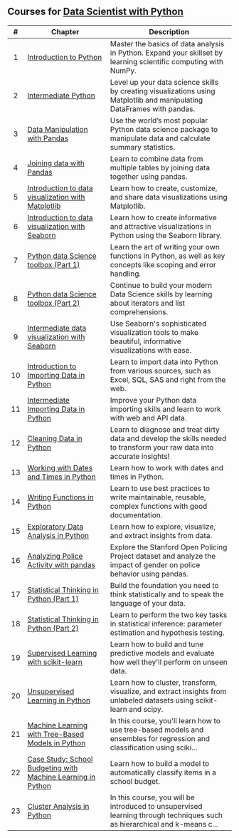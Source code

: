## Courses for [Data Scientist with Python](https://app.datacamp.com/learn/career-tracks/data-scientist-with-python)

| # | **Chapter** |  **Description**  |
|:-:|---|---|
|  1  | [Introduction to Python](https://github.com/focuspy/DataCamp/tree/main/Data%20Scientist%20with%20python/Courses/01_introduction-to-python)  | Master the basics of data analysis in Python. Expand your skillset by learning scientific computing with NumPy. |
|  2  | [Intermediate Python](https://github.com/focuspy/DataCamp/tree/main/Data%20Scientist%20with%20python/Courses/02_intermediate-python)  | Level up your data science skills by creating visualizations using Matplotlib and manipulating DataFrames with pandas. |
|  3  | [Data Manipulation with Pandas](https://github.com/focuspy/DataCamp/tree/main/Data%20Scientist%20with%20python/Courses/03_data-manipulation-with-pandas)  | Use the world’s most popular Python data science package to manipulate data and calculate summary statistics. |
|  4  | [Joining data with Pandas](https://github.com/focuspy/DataCamp/tree/main/Data%20Scientist%20with%20python/Courses/04_joining-data-with-pandas)  | Learn to combine data from multiple tables by joining data together using pandas. |
|  5  | [Introduction to data visualization with Matplotlib](https://github.com/focuspy/DataCamp/tree/main/Data%20Scientist%20with%20python/Courses/05_introduction-to-data-visualization-with-matplotlib)  | Learn how to create, customize, and share data visualizations using Matplotlib. |
|  6  | [Introduction to data visualization with Seaborn](https://github.com/focuspy/DataCamp/tree/main/Data%20Scientist%20with%20python/Courses/06_introduction-to-data-visualization-with-seaborn)  | Learn how to create informative and attractive visualizations in Python using the Seaborn library. |
|  7  | [Python data Science toolbox (Part 1)](https://github.com/focuspy/DataCamp/tree/main/Data%20Scientist%20with%20python/Courses/07_python-data-science-toolbox-part-1)  | Learn the art of writing your own functions in Python, as well as key concepts like scoping and error handling. |
|  8  | [Python data Science toolbox (Part 2)](https://github.com/focuspy/DataCamp/tree/main/Data%20Scientist%20with%20python/Courses/08_python-data-science-toolbox-part-2)  | Continue to build your modern Data Science skills by learning about iterators and list comprehensions. |
|  9  | [Intermediate data visualization with Seaborn](https://github.com/focuspy/DataCamp/tree/main/Data%20Scientist%20with%20python/Courses/09_intermediate-data-visualization-with-seaborn)  | Use Seaborn's sophisticated visualization tools to make beautiful, informative visualizations with ease. |
|  10  | [Introduction to Importing Data in Python](https://github.com/focuspy/DataCamp/tree/main/Data%20Scientist%20with%20python/Courses/10_introduction-to-importing-data-in-python)  | Learn to import data into Python from various sources, such as Excel, SQL, SAS and right from the web. |
|  11  | [Intermediate Importing Data in Python](https://github.com/focuspy/DataCamp/tree/main/Data%20Scientist%20with%20python/Courses/11_intermediate-importing-data-in-python)  | Improve your Python data importing skills and learn to work with web and API data. |
|  12  | [Cleaning Data in Python](https://github.com/focuspy/DataCamp/tree/main/Data%20Scientist%20with%20python/Courses/12_cleaning-data-in-python)  | Learn to diagnose and treat dirty data and develop the skills needed to transform your raw data into accurate insights! |
|  13  | [Working with Dates and Times in Python](https://github.com/focuspy/DataCamp/tree/main/Data%20Scientist%20with%20python/Courses/13_working-with-dates-and-times-in-python)  | Learn how to work with dates and times in Python. |
|  14  | [Writing Functions in Python](https://github.com/focuspy/DataCamp/tree/main/Data%20Scientist%20with%20python/Courses/14_writing-functions-in-python)  | Learn to use best practices to write maintainable, reusable, complex functions with good documentation. |
|  15  | [Exploratory Data Analysis in Python](https://github.com/focuspy/DataCamp/tree/main/Data%20Scientist%20with%20python/Courses/15_exploratory-data-analysis-in-python)  | Learn how to explore, visualize, and extract insights from data. |
|  16  | [Analyzing Police Activity with pandas](https://github.com/focuspy/DataCamp/tree/main/Data%20Scientist%20with%20python/Courses/16_analyzing-police-activity-with-pandas)  | Explore the Stanford Open Policing Project dataset and analyze the impact of gender on police behavior using pandas. |
|  17  | [Statistical Thinking in Python (Part 1)](https://github.com/focuspy/DataCamp/tree/main/Data%20Scientist%20with%20python/Courses/17_statistical-thinking-in-python-part-1)  | Build the foundation you need to think statistically and to speak the language of your data. |
|  18  | [Statistical Thinking in Python (Part 2)](https://github.com/focuspy/DataCamp/tree/main/Data%20Scientist%20with%20python/Courses/18_statistical-thinking-in-python-part-2)  | Learn to perform the two key tasks in statistical inference: parameter estimation and hypothesis testing. |
|  19  | [Supervised Learning with scikit-learn](https://github.com/focuspy/DataCamp/tree/main/Data%20Scientist%20with%20python/Courses/19_supervised-learning-with-sclklt-learn)  | Learn how to build and tune predictive models and evaluate how well they'll perform on unseen data. |
|  20  | [Unsupervised Learning in Python](https://github.com/focuspy/DataCamp/tree/main/Data%20Scientist%20with%20python/Courses/20_unsupervised-learning-in-python)  | Learn how to cluster, transform, visualize, and extract insights from unlabeled datasets using scikit-learn and scipy. |
|  21  | [Machine Learning with Tree-Based Models in Python](https://github.com/focuspy/DataCamp/tree/main/Data%20Scientist%20with%20python/Courses/21_machine-learning-with-tree-based-models-in-python)  | In this course, you'll learn how to use tree-based models and ensembles for regression and classification using sciki... |
|  22  | [Case Study: School Budgeting with Machine Learning in Python](https://github.com/focuspy/DataCamp/tree/main/Data%20Scientist%20with%20python/Courses/22_case-study-school-budgeting-with-machine-learning-in-python)  | Learn how to build a model to automatically classify items in a school budget. |
|  23  | [Cluster Analysis in Python](https://github.com/focuspy/DataCamp/tree/main/Data%20Scientist%20with%20python/Courses/23_cluster-analysis-in-python)  | In this course, you will be introduced to unsupervised learning through techniques such as hierarchical and k-means c... |